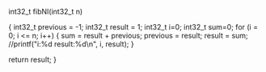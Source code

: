 
int32_t fibNI(int32_t n) 

{
   int32_t previous = -1;
   int32_t result = 1;
   int32_t i=0;
   int32_t sum=0;
   for (i = 0; i <= n; i++) 
   {
      sum = result + previous;
      previous = result;
      result = sum;
      //printf("i:%d result:%d\n", i, result); 
   }
   
   return result;
}



